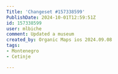 ```yaml
---
Title: 'Changeset #157338599'
PublishDate: 2024-10-01T12:59:51Z
id: 157338599
user: mlbiche
comment: Updated a museum
created_by: Organic Maps ios 2024.09.08
tags:
- Montenegro
- Cetinje

---
```

